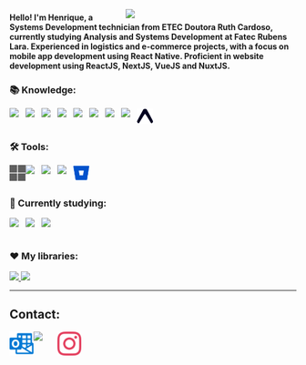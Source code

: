 <img src="https://user-images.githubusercontent.com/65872394/123756467-5010c300-d893-11eb-9916-596d3302ce98.gif" align="right" min-width="300px" max-width="550px" width="300px"
 />

#### Hello! I'm Henrique, a Systems Development technician from ETEC Doutora Ruth Cardoso, currently studying Analysis and Systems Development at Fatec Rubens Lara. Experienced in logistics and e-commerce projects, with a focus on mobile app development using React Native. Proficient in website development using ReactJS, NextJS, VueJS and NuxtJS. 

### 📚 Knowledge:
<img align="left" src="https://cdn.jsdelivr.net/gh/devicons/devicon/icons/c/c-original.svg" width="28px"/>
<img align="left" src="https://cdn.jsdelivr.net/gh/devicons/devicon/icons/cplusplus/cplusplus-original.svg" width="28px"/>
<img align="left" src="https://cdn.jsdelivr.net/gh/devicons/devicon/icons/html5/html5-original.svg" width="28px">
<img align="left" src="https://cdn.jsdelivr.net/gh/devicons/devicon/icons/css3/css3-original.svg" width="28px">
<img align="left" src="https://cdn.jsdelivr.net/gh/devicons/devicon/icons/javascript/javascript-original.svg" width="28px">
<img align="left" src="https://cdn.jsdelivr.net/gh/devicons/devicon/icons/typescript/typescript-original.svg" width="28px">
<img align="left" src="https://cdn.jsdelivr.net/gh/devicons/devicon/icons/react/react-original.svg" width="28px">
<img align="left" src="https://cdn.jsdelivr.net/gh/devicons/devicon/icons/nextjs/nextjs-original.svg" width="28px">
<img align="left" src="icons/expo.svg" width="28px">

<br><br>
  
### 🛠️ Tools:
<img align="left" src="icons/microsoft.svg" width="28px"> 
<img align="left" src="https://cdn.jsdelivr.net/gh/devicons/devicon/icons/vscode/vscode-original.svg" width="28px"> 
<img align="left" src="https://cdn.jsdelivr.net/gh/devicons/devicon/icons/git/git-original.svg" width="28px"> 
<img align="left" src="https://cdn.jsdelivr.net/gh/devicons/devicon/icons/github/github-original.svg" width="28px"> 
<img align="left" src="icons/bitbucket.svg" width="28px"> 

<br><br>

### 📖 Currently studying:
<img align="left" src="https://cdn.jsdelivr.net/gh/devicons/devicon/icons/react/react-original.svg" width="28px">
<img align="left" src="https://cdn.jsdelivr.net/gh/devicons/devicon/icons/javascript/javascript-original.svg" width="28px"> 
<img align="left" src="https://cdn.jsdelivr.net/gh/devicons/devicon/icons/typescript/typescript-original.svg" width="28px">

<br><br>

### ❤️ My libraries:
<a href="https://www.npmjs.com/package/react-translation-firebase-errors">
  <img height="150em" src="https://github-readme-stats.vercel.app/api/pin/?username=hmdarkfir3&repo=react-translation-firebase-errors&title_color=5D478B&bg_color=111111&text_color=E8E8E8&border_color=5D478B" />
</a>

<a href="https://www.npmjs.com/package/react-native-linear-gradient-text">
  <img height="150em" src="https://github-readme-stats.vercel.app/api/pin/?username=hmdarkfir3&repo=react-native-linear-gradient-text&title_color=5D478B&bg_color=111111&text_color=E8E8E8&border_color=5D478B" />
</a>

---

<h2>Contact:</h2>

<p align="left">
  <a href="mailto:henriquestudo@outlook.com" target="_blank"><img align="left" src="icons/microsoftoutlook.svg" width="42px"></a>
  <a href="https://www.linkedin.com/in/henrique-luís-oliveira-marques-3406361a7/" target="_blank"><img align="left" src="https://cdn.jsdelivr.net/gh/devicons/devicon/icons/linkedin/linkedin-original.svg" width="42px"></a>
 <a href="https://www.instagram.com/hrq_marques/" target="_blank"><img align="left"" src="icons/instagram.svg" width="42px"></a>
<p>


